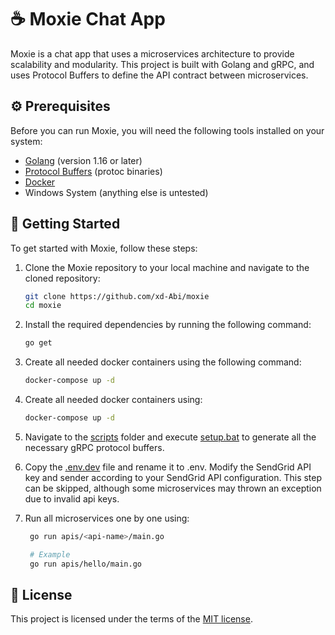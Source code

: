 # ☕ Moxie Chat App

Moxie is a chat app that uses a microservices architecture to provide scalability and modularity. This project is built with Golang and gRPC, and uses Protocol Buffers to define the API contract between microservices.

## ⚙️ Prerequisites

Before you can run Moxie, you will need the following tools installed on your system:

- [Golang](https://go.dev/) (version 1.16 or later)
- [Protocol Buffers](https://github.com/protocolbuffers/protobuf-go) (protoc binaries)
- [Docker](https://www.docker.com/)
- Windows System (anything else is untested)

## 🚀 Getting Started

To get started with Moxie, follow these steps:

1. Clone the Moxie repository to your local machine and navigate to the cloned repository:

   ```sh
   git clone https://github.com/xd-Abi/moxie
   cd moxie
   ```

2. Install the required dependencies by running the following command:

   ```sh
   go get
   ```

3. Create all needed docker containers using the following command:

   ```sh
   docker-compose up -d
   ```

4. Create all needed docker containers using:

   ```sh
   docker-compose up -d
   ```

5. Navigate to the [scripts](/scripts/) folder and execute [setup.bat](/scripts/setup.bat) to generate all the necessary gRPC protocol buffers.
6. Copy the [.env.dev](/.env.dev) file and rename it to .env. Modify the SendGrid API key and sender according to your SendGrid API configuration. This step can be skipped, although some microservices may thrown an exception due to invalid api keys.

7. Run all microservices one by one using:

   ```sh
    go run apis/<api-name>/main.go

    # Example
    go run apis/hello/main.go
   ```

## 🔑 License

This project is licensed under the terms of the [MIT license](/LICENSE).
